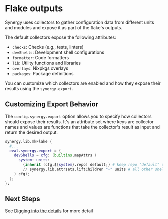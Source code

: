 # Flake outputs

Synergy uses collectors to gather configuration data from different units and modules and expose it as part of the flake's outputs.

The default collectors expose the following attributes:

- `checks`: Checks (e.g., tests, linters)
- `devShells`: Development shell configurations
- `formatter`: Code formatters
- `lib`: Utility functions and libraries
- `overlays`: Nixpkgs overlays
- `packages`: Package definitions

You can customize which collectors are enabled and how they expose their results using the `synergy.export`.

## Customizing Export Behavior

The `config.synergy.export` option allows you to specify how collectors should expose their results.
It's an attribute set where keys are collector names and values are functions that take the collector's result as input and return the desired output.

```nix
synergy.lib.mkFlake {
  #...
  eval.synergy.export = {
    devShells = cfg: (builtins.mapAttrs (
      system: units:
        {inherit (cfg.${system}.repo) default;} # keep repo "default" unit shell as flake's default
        // synergy.lib.attrsets.liftChildren "-" units # all other shells, expose them like $UNIT-$name
    ) cfg);
  };
};
```

## Next Steps

See [Digging into the details](./6_digging-into-the-details.md) for more detail
